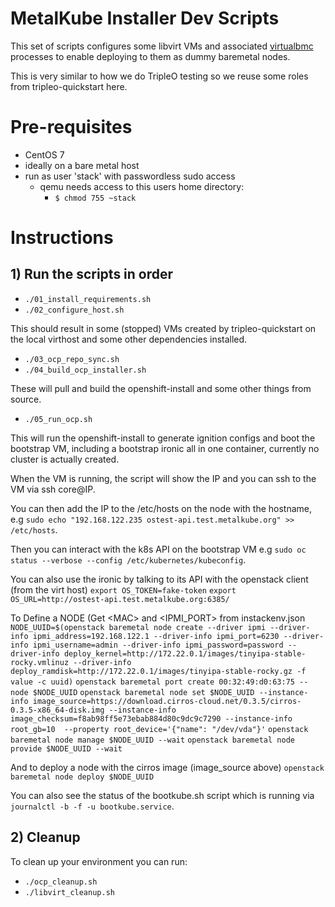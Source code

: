 MetalKube Installer Dev Scripts
===============================

This set of scripts configures some libvirt VMs and associated
[virtualbmc](https://docs.openstack.org/tripleo-docs/latest/install/environments/virtualbmc.html) processes to enable deploying to them as dummy baremetal nodes.

This is very similar to how we do TripleO testing so we reuse some roles
from tripleo-quickstart here.

# Pre-requisites

- CentOS 7
- ideally on a bare metal host
- run as user 'stack' with passwordless sudo access
  - qemu needs access to this users home directory:
    - `$ chmod 755 ~stack`

# Instructions

## 1) Run the scripts in order

- `./01_install_requirements.sh`
- `./02_configure_host.sh`

This should result in some (stopped) VMs created by tripleo-quickstart on the
local virthost and some other dependencies installed.

- `./03_ocp_repo_sync.sh`
- `./04_build_ocp_installer.sh`

These will pull and build the openshift-install and some other things from
source.

- `./05_run_ocp.sh`

This will run the openshift-install to generate ignition configs and boot the
bootstrap VM, including a bootstrap ironic all in one container,
currently no cluster is actually created.

When the VM is running, the script will show the IP and you can ssh to the
VM via ssh core@IP.

You can then add the IP to the /etc/hosts on the node with the hostname,
e.g `sudo echo "192.168.122.235 ostest-api.test.metalkube.org" >> /etc/hosts`.

Then you can interact with the k8s API on the bootstrap VM e.g
`sudo oc status --verbose --config /etc/kubernetes/kubeconfig`.

You can also use the ironic by talking to its API with the openstack client (from the
virt host)
`export OS_TOKEN=fake-token`
`export OS_URL=http://ostest-api.test.metalkube.org:6385/`

To Define a NODE (Get \<MAC\> and \<IPMI\_PORT\> from instackenv.json
`NODE_UUID=$(openstack baremetal node create --driver ipmi --driver-info ipmi_address=192.168.122.1 --driver-info ipmi_port=6230 --driver-info ipmi_username=admin --driver-info ipmi_password=password --driver-info deploy_kernel=http://172.22.0.1/images/tinyipa-stable-rocky.vmlinuz --driver-info deploy_ramdisk=http://172.22.0.1/images/tinyipa-stable-rocky.gz -f value -c uuid)`
`openstack baremetal port create 00:32:49:d0:63:75 --node $NODE_UUID`
`openstack baremetal node set $NODE_UUID --instance-info image_source=https://download.cirros-cloud.net/0.3.5/cirros-0.3.5-x86_64-disk.img --instance-info image_checksum=f8ab98ff5e73ebab884d80c9dc9c7290 --instance-info root_gb=10  --property root_device='{"name": "/dev/vda"}'`
`openstack baremetal node manage $NODE_UUID --wait`
`openstack baremetal node provide $NODE_UUID --wait`

And to deploy a node with the cirros image (image\_source above)
`openstack baremetal node deploy $NODE_UUID`

You can also see the status of the bootkube.sh script which is running via
`journalctl -b -f -u bootkube.service`.

## 2) Cleanup

To clean up your environment you can run:

- `./ocp_cleanup.sh`
- `./libvirt_cleanup.sh`
